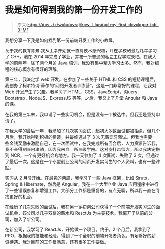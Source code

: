 # 我是如何得到我的第一份开发工作的

> 原文:[https://dev . to/webdevraj/how-I-landed-my-first-developer-job-3 IMF](https://dev.to/webdevraj/how-i-landed-my-first-developer-job-3imf)

我想分享一下我是如何找到第一份前端开发工作的小故事。

关于我的教育背景:我从上学开始就一直对技术感兴趣，并在学校的最后几年学习了 C++。我在 2014 年完成了学业，并被一所普通的私立工程学院录取。在我大学的前两年，除了两个月的 Java 培训，我没有集中精力学习太多。然而，我对编程的核心概念有很好的理解。

第三年，我决定学 web 开发。在参加了一些关于 HTML 和 CSS 的短期课程后，我创办了柯尔特·斯蒂尔的“网络开发者训练营”。这是一门非常好的课程，让我对 Web 开发产生了兴趣。我学习了 HTML，CSS，JavaScript，jQuery，Bootstrap，NodeJS，ExpressJS 等等。之后，我又上了几堂 Angular 和 Java 的课。

在我的第三年末，我申请了一些实习机会，但是没有一个被选中。但我还是坚持申请了。

在我大学的最后一年，我参加了几次实习面试，起初大多数面试都被拒绝，但几个月后，我开始得到积极的反馈，并最终通过了 3 次无薪实习面试。但我也需要一些金钱奖励来激励自己，在一次面试中，在我完成所有回合后，人力资源告诉我，我不会得到任何津贴，因为我来自一所三级学院。这对我打击很大，所以我决定搬到 NCR，一个有更好机会的地方。我一天参加了 4 次面试，失败了 3 次，但通过了最后一次。这是在一个小型创业公司的网页开发实习生的个人资料，也有一些津贴。

实习从 2 月份开始。在最初的两周，我学习了一些 Java 框架，比如 Struts，Spring & Hibernate，然后是 Angular。我在一个大型企业 Java 应用程序中进行了一些错误修复和增强工作。大部分工作都是重复的，有点无聊，所以我一直在寻找更好的机会。

在经历了几次失败的面试后，我在另一家初创公司获得了一个前端开发实习生的面试机会，该公司以几乎双倍的薪水和 ReactJs 为主要技术。我离开了以前的公司，加入了新公司。

在新公司，我学习了 ReactJs，开始做一个项目。终于，2 个月后，我拿到了 PPO，根据我的技能和经验，得到了一个全职的前端开发者角色，有足够好的薪资待遇。我对目前的工作很满意，还有很多工作要做。